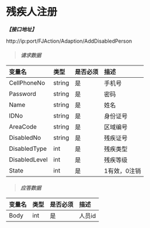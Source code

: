 # 残疾人注册

_**【接口地址】**_

http://ip:port/FJAction/Adaption/AddDisabledPerson

> #### _请求数据_

| 变量名 | 类型 | 是否必须 | 描述 |
| :--- | :--- | :--- | :--- |
| CellPhoneNo | string | 是 | 手机号 |
| Password | string | 是 | 密码 |
| Name | string | 是 | 姓名 |
| IDNo | string | 是 | 身份证号 |
| AreaCode | string | 是 | 区域编号 |
| DisabledNo | string | 是 | 残疾证号 |
| DisabledType | int | 是 | 残疾类型 |
| DisabledLevel | int | 是 | 残疾等级 |
| State | int | 是 | 1有效，0注销 |

> #### _应答数据_


| 变量名 | 类型 | 是否必须 | 描述 |
| :--- | :--- | :--- | :--- |
| Body | int | 是 | 人员id |





